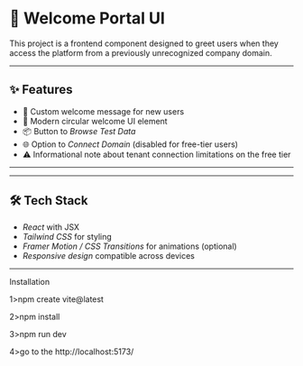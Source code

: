 # 🚀 Welcome Portal UI

This project is a frontend component designed to greet users when they access the platform from a previously unrecognized company domain.

---

## ✨ Features

- 👋 Custom welcome message for new users
- 🎯 Modern circular welcome UI element
- 📦 Button to *Browse Test Data*
- 🌐 Option to *Connect Domain* (disabled for free-tier users)
- ⚠ Informational note about tenant connection limitations on the free tier

---



---

## 🛠 Tech Stack

- *React* with JSX
- *Tailwind CSS* for styling
- *Framer Motion / CSS Transitions* for animations (optional)
- *Responsive design* compatible across devices

---

Installation


1>npm create vite@latest



2>npm install



3>npm run dev




4>go to the http://localhost:5173/

